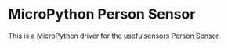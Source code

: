# MicroPython Person Sensor

This is a [MicroPython](https://micropython.org/) driver for the [usefulsensors Person Sensor](https://usfl.ink/ps).
